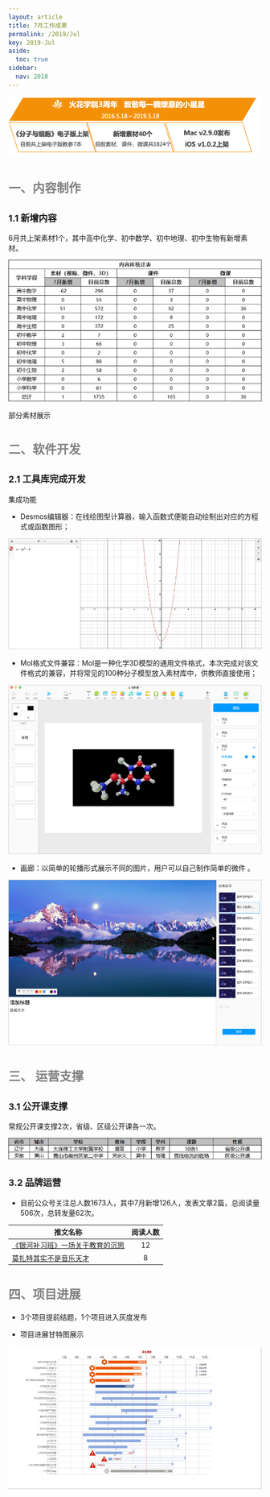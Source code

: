 ```yaml
---
layout: article
title: 7月工作成果
permalink: /2019/Jul
key: 2019-Jul
aside:
  toc: true
sidebar:
  nav: 2018
---
```


<bro/><bro/>

![avatar](images/20190500.png)

# <font size="5" color="gray">一、内容制作</font>

## <font size="4" >1.1 新增内容</font>

6月共上架素材1个，其中高中化学、初中数学、初中地理、初中生物有新增素材。

![avatar](images/2019073101.png)

部分素材展示

# <font size="5" color="gray">二、软件开发</font>

## <font size="4" >2.1 工具库完成开发</font>

集成功能

- Desmos编辑器：在线绘图型计算器，输入函数式便能自动绘制出对应的方程式或函数图形；

![avatar](images/2019073102.png)

- Mol格式文件兼容：Mol是一种化学3D模型的通用文件格式，本次完成对该文件格式的兼容，并将常见的100种分子模型放入素材库中，供教师直接使用；

![avatar](images/2019073103.png)

- 画廊：以简单的轮播形式展示不同的图片，用户可以自己制作简单的微件 。

![avatar](images/2019073104.png)

# <font size="5" color="gray">三、	运营支撑</font>

## <font size="4" >3.1 公开课支撑</font>

常规公开课支撑2次，省级、区级公开课各一次。

![avatar](images/2019073105.png)

## <font size="4" >3.2 品牌运营</font>

- 目前公众号关注总人数1673人，其中7月新增126人，发表文章2篇，总阅读量506次，总转发量62次。

| 推文名称 |  阅读人数  | 
|-------------|:------:|
[《银河补习班》一场关于教育的沉思](https://mp.weixin.qq.com/s/bzX4gUtwKVVESyAiEeUHrQ)|	12|
[莫扎特其实不是音乐天才](https://mp.weixin.qq.com/s/Wzpiev-nUmLptD1JO_Ws2Q)|	8|

# <font size="5" color="gray">四、项目进展</font>

- 3个项目提前结题，1个项目进入灰度发布

- 项目进展甘特图展示
 
![avatar](images/2019073106.png)



